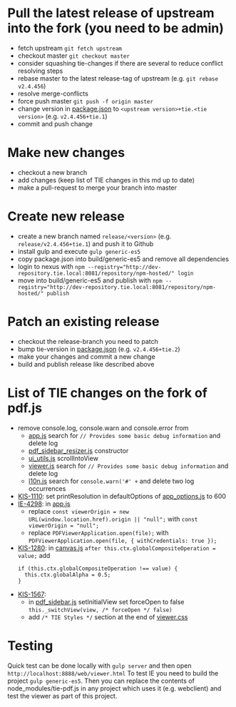 # Pull the latest release of upstream into the fork (you need to be admin)
* fetch upstream `git fetch upstream`
* checkout master `git checkout master`
* consider squashing tie-changes if there are several to reduce conflict resolving steps
* rebase master to the latest release-tag of upstream (e.g. `git rebase v2.4.456`)
* resolve merge-conflicts
* force push master `git push -f origin master`
* change version in [package.json](package.json) to `<upstream version>+tie.<tie version>` (e.g. `v2.4.456+tie.1`)
* commit and push change

# Make new changes
* checkout a new branch
* add changes (keep list of TIE changes in this md up to date)
* make a pull-request to merge your branch into master

# Create new release
* create a new branch named `release/<version>` (e.g. `release/v2.4.456+tie.1`) and push it to Github
* install gulp and execute `gulp generic-es5`
* copy package.json into build/generic-es5 and remove all dependencies
* login to nexus with `npm --registry="http://dev-repository.tie.local:8081/repository/npm-hosted/" login`
* move into build/generic-es5 and publish with `npm --registry="http://dev-repository.tie.local:8081/repository/npm-hosted/" publish`

# Patch an existing release
* checkout the release-branch you need to patch
* bump tie-version in [package.json](package.json) (e.g. `v2.4.456+tie.2`)
* make your changes and commit a new change
* build and publish release like described above

# List of TIE changes on the fork of pdf.js
* remove console.log, console.warn and console.error from
  * [app.js](./web/app.js) search for `// Provides some basic debug information` and delete log
  * [pdf_sidebar_resizer.js](./web/pdf_sidebar_resizer.js) constructor
  * [ui_utils.js](./web/ui_utils.js) scrollIntoView
  * [viewer.js](./examples/mobile-viewer/viewer.js) search for `// Provides some basic debug information` and delete log
  * [l10n.js](./external/webL10n/l10n.js) search for `console.warn('#' +` and delete two log occurrences
* [KIS-1110](https://jira.tie.ch/browse/KIS-1110): set printResolution in defaultOptions of [app_options.js](./web/app_options.js) to 600
* [IE-4298](https://jira.tie.ch/browse/IE-4298): in [app.js](./web/app.js)
  * replace `const viewerOrigin = new URL(window.location.href).origin || "null";` with `const viewerOrigin = "null";`
  * replace `PDFViewerApplication.open(file);` with `PDFViewerApplication.open(file, { withCredentials: true });`
* [KIS-1280](https://jira.tie.ch/browse/KIS-1280): in [canvas.js](./src/display/canvas.js) `after this.ctx.globalCompositeOperation = value;` add 
  ```
  if (this.ctx.globalCompositeOperation !== value) {
    this.ctx.globalAlpha = 0.5;
  }
  ```
* [KIS-1567](https://jira.tie.ch/browse/KIS-1567): 
  * in [pdf_sidebar.js](./web/pdf_sidebar.js) setInitialView set forceOpen to false `this._switchView(view, /* forceOpen */ false)`
  * add `/* TIE Styles */` section at the end of [viewer.css](./web/viewer.css)
  
# Testing
Quick test can be done locally with `gulp server` and then open `http://localhost:8888/web/viewer.html`
To test IE you need to build the project `gulp generic-es5`.
Then you can replace the contents of node_modules/tie-pdf.js in any project which uses it (e.g. webclient) and test the viewer as part of this project.

